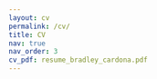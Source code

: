```yaml
---
layout: cv
permalink: /cv/
title: CV
nav: true
nav_order: 3
cv_pdf: resume_bradley_cardona.pdf
---
```

